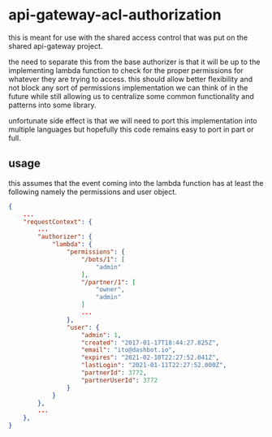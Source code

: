 # api-gateway-acl-authorization

this is meant for use with the shared access control that
was put on the shared api-gateway project.

the need to separate this from the base authorizer is that it
will be up to the implementing lambda function to check for the
proper permissions for whatever they are trying to access. this 
should allow better flexibility and not block any sort of
permissions implementation we can think of in the future while
still allowing us to centralize some common functionality
and patterns into some library.

unfortunate side effect is that we will need to port
this implementation into multiple languages but hopefully
this code remains easy to port in part or full.

## usage

this assumes that the event coming into the lambda function 
has at least the following namely the permissions and user 
object. 


``` JSON
{
    ...
    "requestContext": {
        ...
        "authorizer": {
            "lambda": {
                "permissions": {
                    "/bots/1": [
                        "admin"
                    ],
                    "/partner/1": [
                        "owner",
                        "admin"
                    ]
                    ...
                },
                "user": {
                    "admin": 1,
                    "created": "2017-01-17T18:44:27.825Z",
                    "email": "ito@dashbot.io",
                    "expires": "2021-02-10T22:27:52.041Z",
                    "lastLogin": "2021-01-11T22:27:52.000Z",
                    "partnerId": 3772,
                    "partnerUserId": 3772
                }
            }
        },
        ...
    },
}


```
